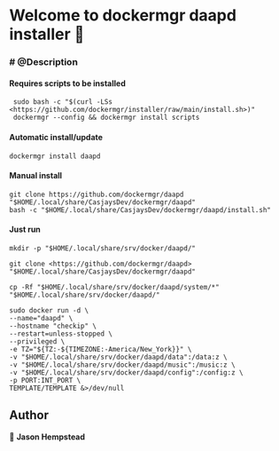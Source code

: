 # Welcome to dockermgr daapd installer 👋
  
### # @Description  
  
#### Requires scripts to be installed

```shell
 sudo bash -c "$(curl -LSs <https://github.com/dockermgr/installer/raw/main/install.sh>)"
 dockermgr --config && dockermgr install scripts  
```

#### Automatic install/update  

```shell
dockermgr install daapd
```


#### Manual install

```shell
git clone https://github.com/dockermgr/daapd "$HOME/.local/share/CasjaysDev/dockermgr/daapd"
bash -c "$HOME/.local/share/CasjaysDev/dockermgr/daapd/install.sh"
```
  
#### Just run

```shell
mkdir -p "$HOME/.local/share/srv/docker/daapd/"

git clone <https://github.com/dockermgr/daapd> "$HOME/.local/share/CasjaysDev/dockermgr/daapd"

cp -Rf "$HOME/.local/share/srv/docker/daapd/system/*" "$HOME/.local/share/srv/docker/daapd/"

sudo docker run -d \
--name="daapd" \
--hostname "checkip" \
--restart=unless-stopped \
--privileged \
-e TZ="${TZ:-${TIMEZONE:-America/New_York}}" \
-v "$HOME/.local/share/srv/docker/daapd/data":/data:z \
-v "$HOME/.local/share/srv/docker/daapd/music":/music:z \
-v "$HOME/.local/share/srv/docker/daapd/config":/config:z \
-p PORT:INT_PORT \
TEMPLATE/TEMPLATE &>/dev/null
```

## Author  

👤 **Jason Hempstead**  
